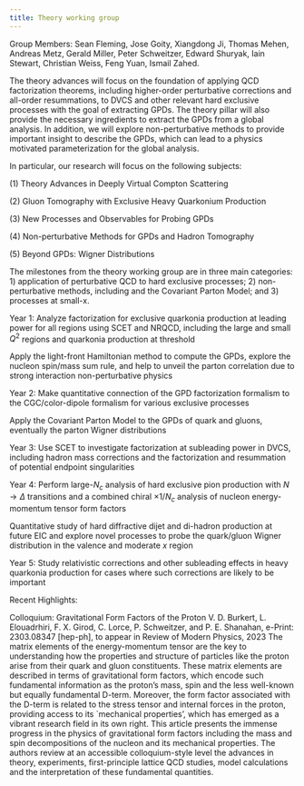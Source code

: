 ```yaml
---
title: Theory working group
---
```


Group Members: Sean Fleming, Jose Goity, Xiangdong Ji, Thomas Mehen, Andreas Metz, Gerald Miller, Peter Schweitzer, Edward Shuryak, Iain Stewart, Christian Weiss, Feng Yuan, Ismail Zahed.

The theory advances will focus on the foundation of applying QCD factorization theorems, including higher-order perturbative corrections and all-order resummations, to DVCS and other relevant hard exclusive processes with the goal of extracting GPDs. The theory pillar will also provide the necessary ingredients to extract the GPDs from a global analysis. In addition, we will explore non-perturbative methods to provide important insight to describe the GPDs, which can lead to a physics motivated parameterization for the global analysis.

In particular, our research will focus on the following subjects: 

(1) Theory Advances in Deeply Virtual Compton Scattering

(2) Gluon Tomography with Exclusive Heavy Quarkonium Production

(3) New Processes and Observables for Probing GPDs

(4) Non-perturbative Methods for GPDs and Hadron Tomography

(5) Beyond GPDs: Wigner Distributions

The milestones from the theory working group are in three main categories: 1) application of perturbative QCD to hard exclusive processes; 2) non-perturbative methods, including and the Covariant Parton Model; and 3) processes at small-x. 

Year 1: Analyze factorization for exclusive quarkonia production at leading power for all regions using SCET and NRQCD, including the large and small $Q^2$ regions and quarkonia production at threshold

Apply the light-front Hamiltonian method to compute the GPDs, explore the nucleon spin/mass sum rule, and help to unveil the parton correlation due to strong interaction non-perturbative physics

Year 2: Make quantitative connection of the GPD factorization formalism to the CGC/color-dipole formalism for various exclusive processes

Apply the Covariant Parton Model to the GPDs of quark and gluons, eventually the parton Wigner distributions


Year 3: Use SCET to investigate factorization at subleading power in DVCS, including hadron mass corrections and the factorization and resummation of potential endpoint singularities

Year 4: Perform large-$N_c$ analysis of hard exclusive pion production with $N \rightarrow \Delta$ transitions and a combined chiral $\times 1/N_c$ analysis of nucleon energy-momentum tensor form factors

Quantitative study of hard diffractive dijet and di-hadron production at future EIC  and explore novel processes to probe the quark/gluon Wigner distribution in the valence and moderate $x$ region

Year 5: Study relativistic corrections and other subleading effects in heavy quarkonia production for cases where such corrections are likely to be important

Recent Highlights:

Colloquium: Gravitational Form Factors of the Proton
V. D. Burkert, L. Elouadrhiri, F. X. Girod, C. Lorce, P. Schweitzer, and P. E. Shanahan, e-Print: 2303.08347 [hep-ph], to appear in Review of Modern Physics, 2023
The matrix elements of the energy-momentum tensor are the key to understanding how the properties and structure of particles like the proton arise from their quark and gluon constituents. These matrix elements are described in terms of gravitational form factors, which encode such fundamental information as the proton’s mass, spin and the less well-known but equally fundamental D-term. Moreover, the form factor associated with the D-term is related to the stress tensor and internal forces in the proton, providing access to its `mechanical properties’, which has emerged as a vibrant research field in its own right. This article presents the immense progress in the physics of gravitational form factors including the mass and spin decompositions of the nucleon and its mechanical properties. The authors review at an accessible colloquium-style level the advances in theory, experiments, first-principle lattice QCD studies, model calculations and the interpretation of these fundamental quantities.
